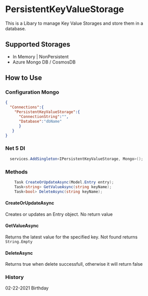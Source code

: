 # PersistentKeyValueStorage
This is a Libary to manage Key Value Storages and store them in a database.

## Supported Storages
* In Memory | NonPersistent
* Azure Mongo DB / CosmosDB

## How to Use
### Configuration Mongo
```json
{
  "Connections":{
    "PersistentKeyValueStorage":{
      "ConnectionString":"",
      "Database":"dbName"
      }
   }
}
```
### Net 5 DI
```C#
  services.AddSingleton<IPersistentKeyValueStorage, Mongo>();
```

### Methods
```c#
    Task CreateOrUpdateAsync(Model.Entry entry);
    Task<string> GetValueAsync(string keyName);
    Task<bool> DeleteAsync(string keyName); 
```

#### CreateOrUpdateAsync
Creates or updates an Entry object. No return value

#### GetValueAsync
Returns the latest value for the specified key. Not found returns ``` String.Empty ```

#### DeleteAsync
Returns true when delete successfull, otherwise it will return false


### History

02-22-2021 Birthday



